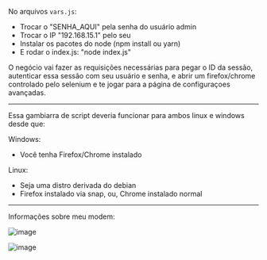 No arquivos `vars.js`:

- Trocar o "SENHA_AQUI" pela senha do usuário admin
- Trocar o IP "192.168.15.1" pelo seu
- Instalar os pacotes do node (npm install ou yarn)
- E rodar o index.js: "node index.js"

O negócio vai fazer as requisições necessárias para pegar o ID da sessão, autenticar essa sessão com seu usuário e senha, e abrir um firefox/chrome controlado pelo selenium e te jogar para a página de configuraçoes avançadas.

---

Essa gambiarra de script deveria funcionar para ambos linux e windows desde que:

Windows:
- Você tenha Firefox/Chrome instalado

Linux:
- Seja uma distro derivada do debian
- Firefox instalado via snap, ou, Chrome instalado normal

---

Informações sobre meu modem:

![image](https://github.com/Izurii/modem-vivo-avancado/assets/46232520/1b0fac73-e4b4-41e2-888b-98d13f1cf5ad)


![image](https://github.com/Izurii/modem-vivo-avancado/assets/46232520/fb8137d0-be01-4418-8a76-193c1a493f52)
